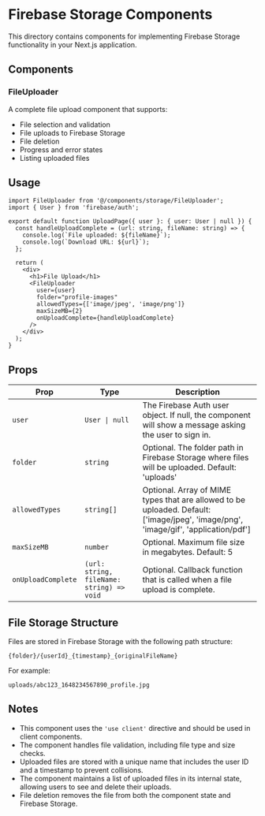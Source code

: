 # Firebase Storage Components

This directory contains components for implementing Firebase Storage functionality in your Next.js application.

## Components

### FileUploader

A complete file upload component that supports:
- File selection and validation
- File uploads to Firebase Storage
- File deletion
- Progress and error states
- Listing uploaded files

## Usage

```tsx
import FileUploader from '@/components/storage/FileUploader';
import { User } from 'firebase/auth';

export default function UploadPage({ user }: { user: User | null }) {
  const handleUploadComplete = (url: string, fileName: string) => {
    console.log(`File uploaded: ${fileName}`);
    console.log(`Download URL: ${url}`);
  };

  return (
    <div>
      <h1>File Upload</h1>
      <FileUploader 
        user={user} 
        folder="profile-images"
        allowedTypes={['image/jpeg', 'image/png']}
        maxSizeMB={2}
        onUploadComplete={handleUploadComplete}
      />
    </div>
  );
}
```

## Props

| Prop | Type | Description |
|------|------|-------------|
| `user` | `User \| null` | The Firebase Auth user object. If null, the component will show a message asking the user to sign in. |
| `folder` | `string` | Optional. The folder path in Firebase Storage where files will be uploaded. Default: 'uploads' |
| `allowedTypes` | `string[]` | Optional. Array of MIME types that are allowed to be uploaded. Default: ['image/jpeg', 'image/png', 'image/gif', 'application/pdf'] |
| `maxSizeMB` | `number` | Optional. Maximum file size in megabytes. Default: 5 |
| `onUploadComplete` | `(url: string, fileName: string) => void` | Optional. Callback function that is called when a file upload is complete. |

## File Storage Structure

Files are stored in Firebase Storage with the following path structure:

```
{folder}/{userId}_{timestamp}_{originalFileName}
```

For example:
```
uploads/abc123_1648234567890_profile.jpg
```

## Notes

- This component uses the `'use client'` directive and should be used in client components.
- The component handles file validation, including file type and size checks.
- Uploaded files are stored with a unique name that includes the user ID and a timestamp to prevent collisions.
- The component maintains a list of uploaded files in its internal state, allowing users to see and delete their uploads.
- File deletion removes the file from both the component state and Firebase Storage.
